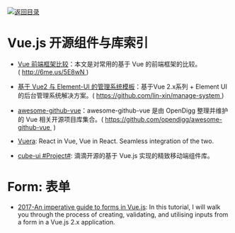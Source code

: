 [![返回目录](https://parg.co/UGo)](https://parg.co/b4z) 

# Vue.js 开源组件与库索引




- [Vue 前端框架比较](http://6me.us/5E8wN)：本文是对常用的基于 Vue 的前端框架的比较。( http://6me.us/5E8wN )

- [基于 Vue2 与 Element-UI 的管理系统模板](https://github.com/lin-xin/manage-system)：基于Vue 2.x系列 + Element UI 的后台管理系统解决方案。( https://github.com/lin-xin/manage-system )


- [awesome-github-vue](https://github.com/opendigg/awesome-github-vue)：awesome-github-vue 是由 OpenDigg 整理并维护的 Vue 相关开源项目库集合。( https://github.com/opendigg/awesome-github-vue  )
- [Vuera](https://parg.co/UmA): React in Vue, Vue in React. Seamless integration of the two.


- [cube-ui #Project#](https://didi.github.io/cube-ui/#/zh-CN): 滴滴开源的基于 Vue.js 实现的精致移动端组件库。



# Form: 表单

- [2017-An imperative guide to forms in Vue.js](https://parg.co/UGT): In this tutorial, I will walk you through the process of creating, validating, and utilising inputs from a form in a Vue.js 2.x application.

